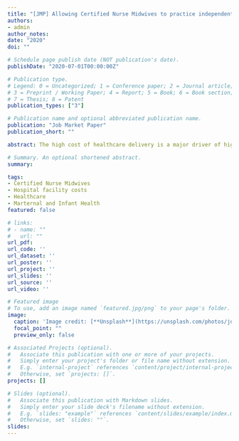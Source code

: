 ```yaml
---
title: "[JMP] Allowing Certified Nurse Midwives to practice independently reduces hospital costs" 
authors:
- admin
author_notes:
date: "2020"
doi: ""

# Schedule page publish date (NOT publication's date).
publishDate: "2020-07-01T00:00:00Z"

# Publication type.
# Legend: 0 = Uncategorized; 1 = Conference paper; 2 = Journal article;
# 3 = Preprint / Working Paper; 4 = Report; 5 = Book; 6 = Book section;
# 7 = Thesis; 8 = Patent
publication_types: ["3"]

# Publication name and optional abbreviated publication name.
publication: "Job Market Paper"
publication_short: ""

abstract: The high cost of healthcare delivery is a major driver of high medical spending in the United States. Recognizing this issue, federal and state policy has sought to reduce healthcare spending by lowering the cost of delivering healthcare. Cost-based interventions have ranged from changing payment systems to allowing hospitals to take advantage of economies of scale through mergers and acquisitions. Reforming medical labor markets is an understudied and increasingly common cost-based intervention. Medical labor markets are characterized by strict scope of practice (SOP) laws that regulate the services an occupation is allowed to perform within its license. To shed light on the effects of relaxing these laws I use plausibly exogenous variation in the strictness of SOP laws for Certified Nurse Midwives (CNMs). Half of all states have relaxed their SOP laws to allow CNMs to practice and prescribe independently of a physician. I estimate the effect of granting CNMs full independence on hospital facility costs using administrative data from the Centers for Medicare and Medicaid Services (CMS) and inpatient discharge records from the Healthcare Cost and Utilization Project (HCUP). Using a two-way fixed-effects model I find that allowing CNMs to practice independently substantially reduces hospital facility costs per birth and the use of intensive procedures, such as cesarean sections. These cost reductions are concentrated in hospitals without NICUs, serve patients from areas with few OBGYNs, and deliver relatively few births per obstetric bed. To investigate the causal mechanisms behind these cost savings I estimate changes in patient selection due to increased CNM independence using a non-parametric structural choice model. I use these estimates to decompose the overall effect of the policy into savings generated from increased hospital efficiency and changing selection of patients into hospitals. I find that the savings are primarily driven by increased hospital efficiency for low-risk patients. Higher risk patients select into higher cost hospitals after the law change. These effects are attenuated by market concentration and a high density of OBGYNs.

# Summary. An optional shortened abstract.
summary:

tags:
- Certified Nurse Midwives
- Hospital facility costs
- Healthcare
- Marternal and Infant Health
featured: false

# links:
# - name: ""
#   url: ""
url_pdf:
url_code: ''
url_dataset: ''
url_poster: ''
url_project: ''
url_slides: ''
url_source: ''
url_video: ''

# Featured image
# To use, add an image named `featured.jpg/png` to your page's folder.
image:
  caption: 'Image credit: [**Unsplash**](https://unsplash.com/photos/jdD8gXaTZsc)'
  focal_point: ""
  preview_only: false

# Associated Projects (optional).
#   Associate this publication with one or more of your projects.
#   Simply enter your project's folder or file name without extension.
#   E.g. `internal-project` references `content/project/internal-project/index.md`.
#   Otherwise, set `projects: []`.
projects: []

# Slides (optional).
#   Associate this publication with Markdown slides.
#   Simply enter your slide deck's filename without extension.
#   E.g. `slides: "example"` references `content/slides/example/index.md`.
#   Otherwise, set `slides: ""`.
slides:
---
```


<!-- {{% alert note %}}
Click the *Cite* button above to demo the feature to enable visitors to import publication metadata into their reference management software.
{{% /alert %}}

{{% alert note %}}
Click the *Slides* button above to demo Academic's Markdown slides feature.
{{% /alert %}} -->

<!-- Supplementary notes can be added here, including [code and math](https://sourcethemes.com/academic/docs/writing-markdown-latex/). -->
